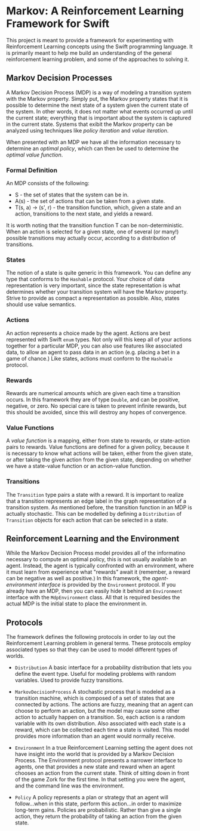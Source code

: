 #  Markov: A Reinforcement Learning Framework for Swift

This project is meant to provide a framework for experimenting with Reinforcement Learning concepts using the Swift programming language. It is primarily meant to help me build an understanding of the general reinforcement learning problem, and some of the approaches to solving it.

## Markov Decision Processes

A Markov Decision Process (MDP) is a way of modeling a transition system with the Markov property. Simply put, the Markov property states that it is possible to determine the next state of a system given the current state of the system. In other words, it does not matter what events occurred up until the current state; everything that is important about the system is captured in the current state. Systems that exibit the Markov property can be analyzed using techniques like *policy iteration* and *value iteration*.

When presented with an MDP we have all the information necessary to determine an *optimal policy*, which can then be used to determine the *optimal value function*.

### Formal Definition

An MDP consists of the following:

* S - the set of states that the system can be in.
* A(s) - the set of actions that can be taken from a given state.
* T(s, a) -> (s', r) - the transition function, which, given a state and an action, transitions to the next state, and yields a reward.

It is worth noting that the transition function T can be non-deterministic. When an action is selected for a given state, one of several (or many!) possible transitions may actually occur, according to a distribution of transitions.

### States

The notion of a state is quite generic in this framework. You can define any type that conforms to the `Hashable` protocol. Your choice of data representation is very important, since the state representation is what determines whether your transition system will have the Markov property. Strive to provide as compact a representation as possible. Also, states should use value semantics.

### Actions

An action represents a choice made by the agent. Actions are best represented with Swift `enum` types. Not only will this keep all of your actions together for a particular MDP, you can also use features like associated data, to allow an agent to pass data in an action (e.g. placing a bet in a game of chance.) Like states, actions must conform to the `Hashable` protocol.

### Rewards

Rewards are numerical amounts which are given each time a transition occurs. In this framework they are of type `Double`, and can be positive, negative, or zero. No special care is taken to prevent infinite rewards, but this should be avoided, since this will destroy any hopes of convergence.

### Value Functions

A *value function* is a mapping, either from state to rewards, or state-action pairs to rewards. Value functions are defined for a given policy, because it is necessary to know what actions will be taken, either from the given state, or after taking the given action from the given state, depending on whether we have a state-value function or an action-value function.

### Transitions

The `Transition` type pairs a state with a reward. It is important to realize that a transition represents an edge label in the graph representation of a transition system. As mentioned before, the transition function in an MDP is actually stochastic. This can be modelled by defining a `Distribution` of `Transition` objects for each action that can be selected in a state. 

## Reinforcement Learning and the Environment

While the Markov Decision Process model provides all of the informatino necessary to compute an optimal policy, this is not usually available to an agent. Instead, the agent is typically confronted with an environment, where it must learn from experience what "rewards" await it (remember, a reward can be negative as well as positive.) In this framework, the *agent-environment interface* is provided by the `Environment` protocol. If you already have an MDP, then you can easily hide it behind an `Environment` interface with the `MdpEnvironment` class. All that is required besides the actual MDP is the initial state to place the environment in.

## Protocols

The framework defines the following protocols in order to lay out the Reinforcement Learning problem in general terms. These protocols employ associated types so that they can be used to model different types of worlds.

* `Distribution`    A basic interface for a probability distribution that lets you define the event type. Useful for modeling problems with random variables. Used to provide fuzzy transitions.

* `MarkovDecisionProcess`   A stochastic process that is modeled as a transition machine, which is composed of a set of states that are connected by actions. The actions are fuzzy, meaning that an agent can choose to perform an action, but the model may cause some other action to actually happen on a transition. So, each action is a random variable with its own distribution. Also associated with each state is a reward, which can be collected each time a state is visited. This model provides more information than an agent would normally receive.

* `Environment` In a true Reinforcement Learning setting the agent does not have insight into the world that is provided by a Markov Decision Process. The Environment protocol presents a narrower interface to agents, one that provides a new state and reward when an agent chooses an action from the current state. Think of sitting down in front of the game Zork for the first time. In that setting you were the agent, and the command line was the environment. 

* `Policy`  A policy represents a plan or strategy that an agent will follow...when in this state, perform this action...in order to maximize long-term gains. Policies are probabilistic. Rather than give a single action, they return the probability of taking an action from the given state.


